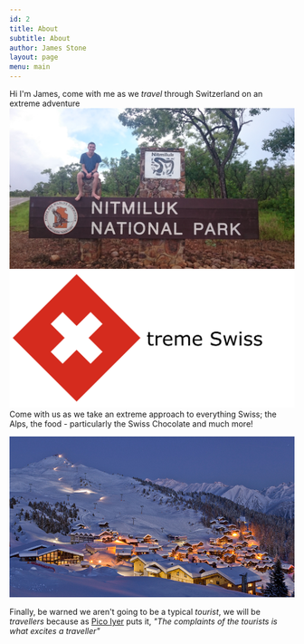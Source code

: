 ```yaml
---
id: 2
title: About
subtitle: About
author: James Stone
layout: page
menu: main
---
```


Hi I'm James, come with me as we *travel* through Switzerland on an extreme adventure
![James at Nitmiluk National Park](/img/NitmilukNationalPark.jpg)
![X-treme Swiss](/img/xtremeswiss.png)
Come with us as we take an extreme approach to everything Swiss; the Alps, the food - particularly the Swiss Chocolate and much more!

![Verbier ski resort](/img/skifield.png)

Finally, be warned we aren't going to be a typical *tourist*, we will be *travellers* because as [Pico Iyer](http://picoiyerjourneys.com/index.php/2000/03/why-we-travel/) puts it, *"The complaints of the tourists is what excites a traveller"*
